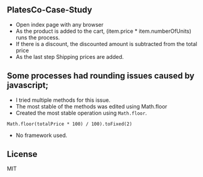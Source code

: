 ## PlatesCo-Case-Study
* Open index page with any browser
* As the product is added to the cart, (item.price * item.numberOfUnits) runs the process.
* If there is a discount, the discounted amount is subtracted from the total price
* As the last step Shipping prices are added.


## Some processes had rounding issues caused by javascript;
- I tried multiple methods for this issue.
- The most stable of the methods was edited using Math.floor
- Created the most stable operation using ```Math.floor```.

```
Math.floor(totalPrice * 100) / 100).toFixed(2)
```
 
* No framework used.

## License

MIT
